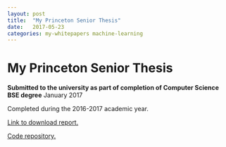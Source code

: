 ```yaml
---
layout: post
title:  "My Princeton Senior Thesis"
date:   2017-05-23
categories: my-whitepapers machine-learning 
---
```


# My Princeton Senior Thesis

**Submitted to the university as part of completion of Computer Science BSE degree** January 2017

Completed during the 2016-2017 academic year.

[Link to download report.](/assets/2017-05-23-my-princeton-senior-thesis/thesis.pdf)

[Code repository.](https://github.com/vlad17/runlmc)
